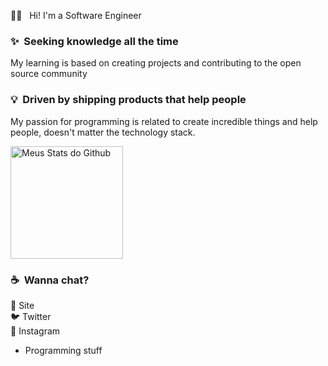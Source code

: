 🖖🏼 &nbsp; Hi! I'm a Software Engineer 

### ✨&nbsp; Seeking knowledge all the time

My learning is based on creating projects and contributing to the open source community

### 💡&nbsp; Driven by shipping products that help people

My passion for programming is related to create incredible things and help people, doesn't matter the technology stack.

 <img align="center" src="https://github-readme-stats.vercel.app/api?username=rafaelmatostj&show_icons=true&theme=midnight-purple&line_height=27" alt="Meus Stats   do Github" style="max-width:100%;" height="180em">



### ☕️&nbsp; Wanna chat?

🚀 Site <br>
🐦 Twitter<br>
📸 Instagram<br>

- Programming stuff
